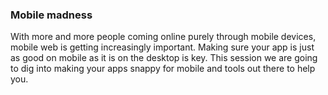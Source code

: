 ### Mobile madness

With more and more people coming online purely through mobile devices, mobile web is getting increasingly important. Making sure your app is just as good on mobile as it is on the desktop is key. This session we are going to dig into making your apps snappy for mobile and tools out there to help you. 
